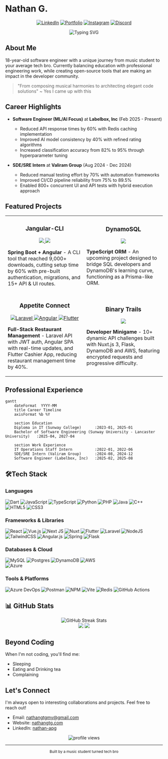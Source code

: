 # Nathan G.

<div align="center">
  
  [![LinkedIn](https://custom-icon-badges.demolab.com/badge/LinkedIn-0A66C2?logo=linkedin-white&logoColor=fff)](https://linkedin.com/in/nathan-apg)
  [![Portfolio](https://img.shields.io/badge/Portfolio-000000?style=flat&logo=vercel&logoColor=white)](https://nathangtg.com)
  [![Instagram](https://img.shields.io/badge/Instagram-%23E4405F.svg?logo=Instagram&logoColor=white)](https://instagram.com/nathan_apg)
  [![Discord](https://img.shields.io/badge/Discord-%237289DA.svg?logo=discord&logoColor=white)](https://discord.com/users/_nathang)

  <img src="https://readme-typing-svg.herokuapp.com?font=Fira+Code&pause=1000&color=3584E4&center=true&vCenter=true&width=435&lines=Software+Engineer;ML%2FAI+Enthusiast;From+Music+Notes+to+Code+Blocks" alt="Typing SVG" />
  
</div>

## About Me

18-year-old software engineer with a unique journey from music student to your average tech bro. Currently balancing education with professional engineering work, while creating open-source tools that are making an impact in the developer community.

> "From composing musical harmonies to architecting elegant code solutions" ~ Yes I came up with this

## Career Highlights

- **Software Engineer (ML/AI Focus)** at **Labelbox, Inc** (Feb 2025 - Present)
  - Reduced API response times by 60% with Redis caching implementation
  - Improved AI model consistency by 40% with refined rating algorithms
  - Increased classification accuracy from 82% to 95% through hyperparameter tuning

- **SDE/SRE Intern** at **Valiram Group** (Aug 2024 - Dec 2024)
  - Reduced manual testing effort by 70% with automation frameworks
  - Improved CI/CD pipeline reliability from 75% to 89.5%
  - Enabled 800+ concurrent UI and API tests with hybrid execution approach

## Featured Projects

<div align="center">
  <table>
    <tr>
      <td width="50%">
        <h3 align="center">Jangular-CLI</h3>
        <div align="center">
          <a href="https://github.com/nathangtg/jangular-cli" target="_blank">
            <img src="https://img.shields.io/badge/CODE-ff9?style=for-the-badge&logo=github&logoColor=black">
          </a>
          <a href="https://www.npmjs.com/package/jangular-cli" target="_blank">
            <img src="https://img.shields.io/badge/NPM-cc3534?style=for-the-badge&logo=npm&logoColor=white">
          </a>
        </div>
        <p><strong>Spring Boot + Angular</strong> - A CLI tool that reached 9,000+ downloads, cutting setup time by 60% with pre-built authentication, migrations, and 15+ API & UI routes.</p>
      </td>
      <td width="50%">
        <h3 align="center">DynamoSQL</h3>
        <div align="center">
          <a href="#" target="_blank">
            <img src="https://img.shields.io/badge/COMING SOON-2F3437?style=for-the-badge&logo=amazon-dynamodb&logoColor=white">
          </a>
        </div>
        <p><strong>TypeScript ORM</strong> - An upcoming project designed to bridge SQL developers and DynamoDB's learning curve, functioning as a Prisma-like ORM.</p>
      </td>
    </tr>
    <tr>
    <td width="50%">
      <h3 align="center">Appetite Connect</h3>
      <div align="center">
        <a href="https://github.com/nathangtg/appetite-api" target="_blank">
          <img src="https://img.shields.io/badge/Laravel-ff2d20?style=for-the-badge&logo=laravel&logoColor=white" alt="Laravel">
        </a>
        <a href="https://github.com/nathangtg/appetite-ui-angular" target="_blank">
          <img src="https://img.shields.io/badge/Angular-DD0031?style=for-the-badge&logo=angular&logoColor=white" alt="Angular">
        </a>
        <a href="https://github.com/nathangtg/appetite_connect_cashier_flutter" target="_blank">
          <img src="https://img.shields.io/badge/Flutter-02569B?style=for-the-badge&logo=flutter&logoColor=white" alt="Flutter">
        </a>
      </div>
      <p><strong>Full-Stack Restaurant Management</strong> - Laravel API with JWT auth, Angular SPA with real-time updates, and Flutter Cashier App, reducing restaurant management time by 40%.</p>
    </td>
      <td width="50%">
        <h3 align="center">Binary Trails</h3>
        <div align="center">
          <a href="https://github.com/nathangtg/binary-trail" target="_blank">
            <img src="https://img.shields.io/badge/Play-40c463?style=for-the-badge&logo=v&logoColor=white">
          </a>
        </div>
        <p><strong>Developer Minigame</strong> - 10+ dynamic API challenges built with Nuxt.js 3, Flask, DynamoDB and AWS, featuring encrypted requests and progressive difficulty.</p>
      </td>
    </tr>
  </table>
</div>

## Professional Experience

```mermaid
gantt
    dateFormat  YYYY-MM
    title Career Timeline
    axisFormat %b %Y
    
    section Education
    Diploma in IT (Sunway College)      :2023-01, 2025-01
    Bachelor of Software Engineering (Sunway University - Lancaster University)   :2025-04, 2027-04
    
    section Work Experience
    IT Operations Staff Intern          :2022-01, 2022-06
    SDE/SRE Intern (Valiram Group)      :2024-08, 2024-12
    Software Engineer (Labelbox, Inc)   :2025-02, 2025-08
```

## 🛠Tech Stack

### Languages
![Dart](https://img.shields.io/badge/dart-%230175C2.svg?style=for-the-badge&logo=dart&logoColor=white) 
![JavaScript](https://img.shields.io/badge/javascript-%23323330.svg?style=for-the-badge&logo=javascript&logoColor=%23F7DF1E) 
![TypeScript](https://img.shields.io/badge/typescript-%23007ACC.svg?style=for-the-badge&logo=typescript&logoColor=white) 
![Python](https://img.shields.io/badge/python-3670A0?style=for-the-badge&logo=python&logoColor=ffdd54) 
![PHP](https://img.shields.io/badge/php-%23777BB4.svg?style=for-the-badge&logo=php&logoColor=white) 
![Java](https://img.shields.io/badge/java-%23ED8B00.svg?style=for-the-badge&logo=openjdk&logoColor=white) 
![C++](https://img.shields.io/badge/c++-%2300599C.svg?style=for-the-badge&logo=c%2B%2B&logoColor=white) 
![HTML5](https://img.shields.io/badge/html5-%23E34F26.svg?style=for-the-badge&logo=html5&logoColor=white) 
![CSS3](https://img.shields.io/badge/css3-%231572B6.svg?style=for-the-badge&logo=css3&logoColor=white)

### Frameworks & Libraries
![React](https://img.shields.io/badge/react-%2320232a.svg?style=for-the-badge&logo=react&logoColor=%2361DAFB) 
![Vue.js](https://img.shields.io/badge/vue.js-%2335495e.svg?style=for-the-badge&logo=vuedotjs&logoColor=%234FC08D) 
![Next JS](https://img.shields.io/badge/Next-black?style=for-the-badge&logo=next.js&logoColor=white) 
![Nuxt](https://img.shields.io/badge/Nuxt-002E3B?style=for-the-badge&logo=nuxtdotjs&logoColor=#00DC82) 
![Flutter](https://img.shields.io/badge/Flutter-%2302569B.svg?style=for-the-badge&logo=Flutter&logoColor=white) 
![Laravel](https://img.shields.io/badge/laravel-%23FF2D20.svg?style=for-the-badge&logo=laravel&logoColor=white) 
![NodeJS](https://img.shields.io/badge/node.js-6DA55F?style=for-the-badge&logo=node.js&logoColor=white) 
![TailwindCSS](https://img.shields.io/badge/tailwindcss-%2338B2AC.svg?style=for-the-badge&logo=tailwind-css&logoColor=white) 
![Angular.js](https://img.shields.io/badge/angular.js-%23E23237.svg?style=for-the-badge&logo=angularjs&logoColor=white) 
![Spring](https://img.shields.io/badge/spring-%236DB33F.svg?style=for-the-badge&logo=spring&logoColor=white)
![Flask](https://img.shields.io/badge/flask-%23000.svg?style=for-the-badge&logo=flask&logoColor=white)

### Databases & Cloud
![MySQL](https://img.shields.io/badge/mysql-%2300000f.svg?style=for-the-badge&logo=mysql&logoColor=white) 
![Postgres](https://img.shields.io/badge/postgres-%23316192.svg?style=for-the-badge&logo=postgresql&logoColor=white) 
![DynamoDB](https://img.shields.io/badge/dynamodb-%23040509.svg?style=for-the-badge&logo=amazon-dynamodb&logoColor=white)
![AWS](https://img.shields.io/badge/AWS-%23FF9900.svg?style=for-the-badge&logo=amazon-aws&logoColor=white)  
![Azure](https://img.shields.io/badge/azure-%230072C6.svg?style=for-the-badge&logo=microsoftazure&logoColor=white)

### Tools & Platforms
![Azure DevOps](https://img.shields.io/badge/Azure_DevOps-0078D7?style=for-the-badge&logo=azure-devops&logoColor=white) 
![Postman](https://img.shields.io/badge/Postman-FF6C37?style=for-the-badge&logo=postman&logoColor=white) 
![NPM](https://img.shields.io/badge/NPM-%23CB3837.svg?style=for-the-badge&logo=npm&logoColor=white) 
![Vite](https://img.shields.io/badge/vite-%23646CFF.svg?style=for-the-badge&logo=vite&logoColor=white)
![Redis](https://img.shields.io/badge/redis-%23DD0031.svg?style=for-the-badge&logo=redis&logoColor=white)
![GitHub Actions](https://img.shields.io/badge/github%20actions-%232671E5.svg?style=for-the-badge&logo=githubactions&logoColor=white)

## 📊 GitHub Stats

<div align="center">
  <img src="https://github-readme-streak-stats.herokuapp.com/?user=nathangtg&theme=radical&hide_border=false" alt="GitHub Streak Stats" />
</div>

<div align="center">
  <img src="http://github-profile-summary-cards.vercel.app/api/cards/repos-per-language?username=nathangtg&theme=radical" />
  <img src="http://github-profile-summary-cards.vercel.app/api/cards/most-commit-language?username=nathangtg&theme=radical" />
</div>

## Beyond Coding

When I'm not coding, you'll find me:
- Sleeping
- Eating and Drinking tea
- Complaining

## Let's Connect

I'm always open to interesting collaborations and projects. Feel free to reach out!

- Email: nathangtgmy@gmail.com
- Website: [nathangtg.com](https://nathangtg.com)
- LinkedIn: [nathan-apg](https://linkedin.com/in/nathan-apg)

<div align="center">
  <img src="https://komarev.com/ghpvc/?username=nathangtg&label=Profile%20views&color=0e75b6&style=flat" alt="profile views" />
</div>

---

<div align="center">
  <sub>Built by a music student turned tech bro</sub>
</div>
